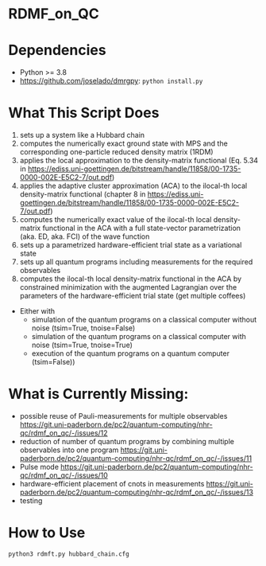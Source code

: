 # RDMF_on_QC

# Dependencies

* Python >= 3.8
* https://github.com/joselado/dmrgpy: `python install.py`

# What This Script Does
1. sets up a system like a Hubbard chain
2. computes the numerically exact ground state with MPS and the corresponding one-particle reduced density matrix (1RDM)
3. applies the local approximation to the density-matrix functional (Eq. 5.34 in https://ediss.uni-goettingen.de/bitstream/handle/11858/00-1735-0000-002E-E5C2-7/out.pdf)
4. applies the adaptive cluster approximation (ACA) to the ilocal-th local density-matrix functional (chapter 8 in https://ediss.uni-goettingen.de/bitstream/handle/11858/00-1735-0000-002E-E5C2-7/out.pdf)
5. computes the numerically exact value of the ilocal-th local density-matrix functional in the ACA with a full state-vector parametrization (aka. ED, aka. FCI) of the wave function
6. sets up a parametrized hardware-efficient trial state as a variational state
7. sets up all quantum programs including measurements for the required observables
8. computes the ilocal-th local density-matrix functional in the ACA by constrained minimization with the augmented Lagrangian over the parameters of the hardware-efficient trial state (get multiple coffees)
  * Either with
    * simulation of the quantum programs on a classical computer without noise (tsim=True, tnoise=False)
    * simulation of the quantum programs on a classical computer with noise (tsim=True, tnoise=True)
    * execution of the quantum programs on a quantum computer (tsim=False))

# What is Currently  Missing:
* possible reuse of Pauli-measurements for multiple observables https://git.uni-paderborn.de/pc2/quantum-computing/nhr-qc/rdmf_on_qc/-/issues/12
* reduction of number of quantum programs by combining multiple observables into one program https://git.uni-paderborn.de/pc2/quantum-computing/nhr-qc/rdmf_on_qc/-/issues/11
* Pulse mode https://git.uni-paderborn.de/pc2/quantum-computing/nhr-qc/rdmf_on_qc/-/issues/10
* hardware-efficient placement of cnots in measurements https://git.uni-paderborn.de/pc2/quantum-computing/nhr-qc/rdmf_on_qc/-/issues/13
* testing

# How to Use
```
python3 rdmft.py hubbard_chain.cfg
```
